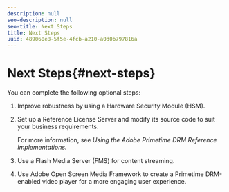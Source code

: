 ```yaml
---
description: null
seo-description: null
seo-title: Next Steps
title: Next Steps
uuid: 489060e8-5f5e-4fcb-a210-a0d0b797816a
---
```


# Next Steps{#next-steps}

 You can complete the following optional steps: 
1. Improve robustness by using a Hardware Security Module (HSM).
1. Set up a Reference License Server and modify its source code to suit your business requirements.

   For more information, see *Using the Adobe Primetime DRM Reference Implementations.*
1. Use a Flash Media Server (FMS) for content streaming.
1. Use Adobe Open Screen Media Framework to create a Primetime DRM-enabled video player for a more engaging user experience.
